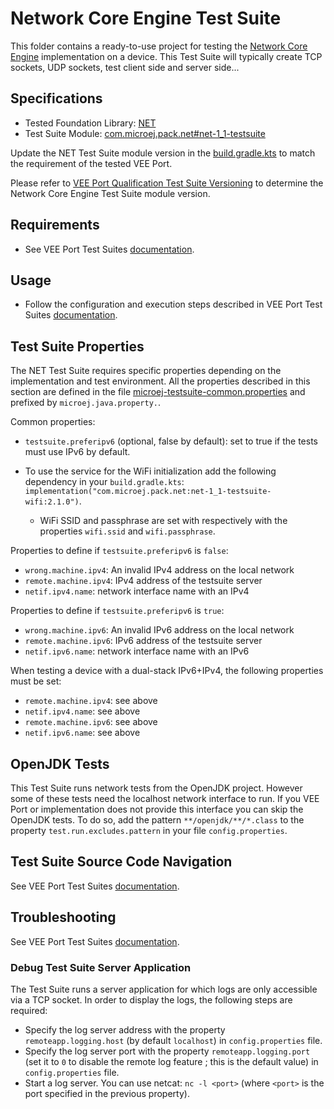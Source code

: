 # Network Core Engine Test Suite

This folder contains a ready-to-use project for testing the [Network Core Engine](https://docs.microej.com/en/latest/VEEPortingGuide/networkCoreEngine.html) implementation on a device.
This Test Suite will typically create TCP sockets, UDP sockets, test client side and server side...

## Specifications

- Tested Foundation Library: [NET](https://repository.microej.com/modules/ej/api/net/)
- Test Suite Module:  [com.microej.pack.net#net-1_1-testsuite](https://repository.microej.com/modules/com/microej/pack/net/net-1_1-testsuite/)

Update the NET Test Suite module version in the [build.gradle.kts](build.gradle.kts) to match the requirement of the tested VEE Port.

Please refer to [VEE Port Qualification Test Suite Versioning](https://docs.microej.com/en/latest/VEEPortingGuide/veePortQualification.html#test-suite-versioning)
to determine the Network Core Engine Test Suite module version.

## Requirements

- See VEE Port Test Suites [documentation](../README.md).

## Usage

- Follow the configuration and execution steps described in VEE Port Test Suites [documentation](../README.md).

## Test Suite Properties

The NET Test Suite requires specific properties depending on the implementation and test environment.
All the properties described in this section are defined in the file [microej-testsuite-common.properties](validation/microej-testsuite-common.properties)
and prefixed by `microej.java.property.`.

Common properties:

- `testsuite.preferipv6` (optional, false by default): set to true if the tests must use IPv6 by default.
- To use the service for the WiFi initialization add the following dependency in your `build.gradle.kts`: `implementation("com.microej.pack.net:net-1_1-testsuite-wifi:2.1.0")`.

  - WiFi SSID and passphrase are set with respectively with the properties `wifi.ssid` and `wifi.passphrase`.

Properties to define if `testsuite.preferipv6` is `false`:

- `wrong.machine.ipv4`: An invalid IPv4 address on the local network
- `remote.machine.ipv4`: IPv4 address of the testsuite server
- `netif.ipv4.name`: network interface name with an IPv4

Properties to define if `testsuite.preferipv6` is `true`:

- `wrong.machine.ipv6`: An invalid IPv6 address on the local network
- `remote.machine.ipv6`: IPv6 address of the testsuite server
- `netif.ipv6.name`: network interface name with an IPv6

When testing a device with a dual-stack IPv6+IPv4, the following properties must be set:

- `remote.machine.ipv4`: see above
- `netif.ipv4.name`: see above
- `remote.machine.ipv6`: see above
- `netif.ipv6.name`: see above

## OpenJDK Tests

This Test Suite runs network tests from the OpenJDK project. However some of these tests need the localhost network interface to run.
If you VEE Port or implementation does not provide this interface you can skip the OpenJDK tests.
To do so, add the pattern `**/openjdk/**/*.class` to the property `test.run.excludes.pattern` in your file `config.properties`.

## Test Suite Source Code Navigation

See VEE Port Test Suites [documentation](../README.md).

## Troubleshooting

See VEE Port Test Suites [documentation](../README.md).

### Debug Test Suite Server Application

The Test Suite runs a server application for which logs are only accessible via a TCP socket.
In order to display the logs, the following steps are required:

- Specify the log server address with the property `remoteapp.logging.host` (by default `localhost`) in `config.properties` file.
- Specify the log server port with the property `remoteapp.logging.port` (set it to `0` to disable the remote log feature ; this is the default value) in `config.properties` file.
- Start a log server. You can use netcat: `nc -l <port>` (where `<port>` is the port specified in the previous property).
